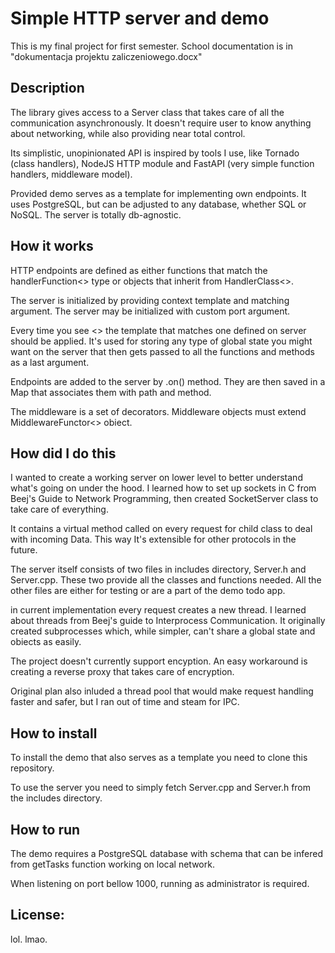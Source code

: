 # Simple HTTP server and demo

This is my final project for first semester. School documentation is in "dokumentacja projektu zaliczeniowego.docx"

## Description

The library gives access to a Server class that takes care of all the communication asynchronously. It doesn't require user to know anything about networking, while also providing near total control. 

Its simplistic, unopinionated API is inspired by tools I use, like Tornado (class handlers), NodeJS HTTP module and FastAPI (very simple function handlers, middleware model).

Provided demo serves as a template for implementing own endpoints. It uses PostgreSQL, but can be adjusted to any database, whether SQL or NoSQL. The server is totally db-agnostic.

## How it works

HTTP endpoints are defined as either functions that match the handlerFunction<> type or objects that inherit from HandlerClass<>. 

The server is initialized by providing context template and matching argument. The server may be initialized with custom port argument.

Every time you see <> the template that matches one defined on server should be applied. It's used for storing any type of global state you might want on the server that then gets passed to all the functions and methods as a last argument.

Endpoints are added to the server by .on() method. They are then saved in a Map that associates them with path and method.

The middleware is a set of decorators. Middleware objects must extend MiddlewareFunctor<> obiect.

## How did I do this

I wanted to create a working server on lower level to better understand what's going on under the hood. I learned how to set up sockets in C from Beej's Guide to Network Programming, then created SocketServer class to take care of everything. 

It contains a virtual method called on every request for child class to deal with incoming Data. This way It's extensible for other protocols in the future.

The server itself consists of two files in includes directory, Server.h and Server.cpp. These two provide all the classes and functions needed. All the other files are either for testing or are a part of the demo todo app.

in current implementation every request creates a new thread. I learned about threads from Beej's guide to Interprocess Communication. It originally created subprocesses which, while simpler, can't share a global state and obiects as easily.

The project doesn't currently support encyption. An easy workaround is creating a reverse proxy that takes care of encryption.

Original plan also inluded a thread pool that would make request handling faster and safer, but I ran out of time and steam for IPC.

## How to install

To install the demo that also serves as a template you need to clone this repository.

To use the server you need to simply fetch Server.cpp and Server.h from the includes directory.

## How to run

The demo requires a PostgreSQL database with schema that can be infered from getTasks function working on local network.

When listening on port bellow 1000, running as administrator is required.

## License: 

lol. lmao.
